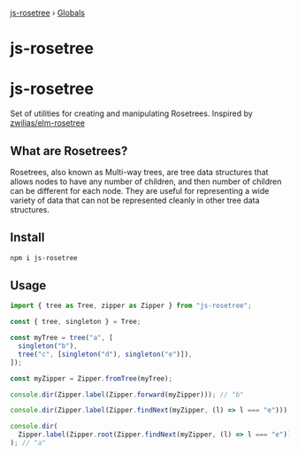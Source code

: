 [js-rosetree](README.md) › [Globals](globals.md)

# js-rosetree

# js-rosetree

Set of utilities for creating and manipulating Rosetrees. Inspired by [zwilias/elm-rosetree](https://package.elm-lang.org/packages/zwilias/elm-rosetree/latest)

## What are Rosetrees?

Rosetrees, also known as Multi-way trees, are tree data structures that allows nodes to have any number of children, and then number of children can be different for each node. They are useful for representing a wide variety of data that can not be represented cleanly in other tree data structures.

## Install

```sh
npm i js-rosetree
```

## Usage

```js
import { tree as Tree, zipper as Zipper } from "js-rosetree";

const { tree, singleton } = Tree;

const myTree = tree("a", [
  singleton("b"),
  tree("c", [singleton("d"), singleton("e")]),
]);

const myZipper = Zipper.fromTree(myTree);

console.dir(Zipper.label(Zipper.forward(myZipper))); // "b"

console.dir(Zipper.label(Zipper.findNext(myZipper, (l) => l === "e"))); // "e"

console.dir(
  Zipper.label(Zipper.root(Zipper.findNext(myZipper, (l) => l === "e")))
); // "a"
```
